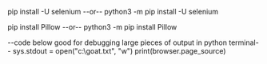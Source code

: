 pip install -U selenium
--or--
python3 -m pip install -U selenium

pip install Pillow
 --or--
 python3 -m pip install Pillow

--code below good for debugging large pieces of output in python terminal--
sys.stdout = open("c:\\goat.txt", "w")
print(browser.page_source)